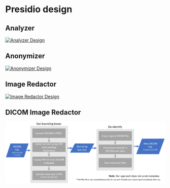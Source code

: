 # Presidio design

## Analyzer

[![Analyzer Design](assets/analyzer-design.png)](analyzer/index.md)

## Anonymizer

[![Anonymizer Design](assets/anonymizer-design.png)](anonymizer/index.md)

## Image Redactor

[![Image Redactor Design](assets/image-redactor-design.png)](image-redactor/index.md)

## DICOM Image Redactor

[![DICOM Image Redactor Design](assets/dicom-image-redactor-design.png)](dicom-image-redactor/index.md)
